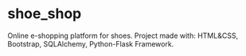 # shoe_shop
Online e-shopping platform for shoes.
Project made with: HTML&CSS, Bootstrap, SQLAlchemy, Python-Flask Framework.
